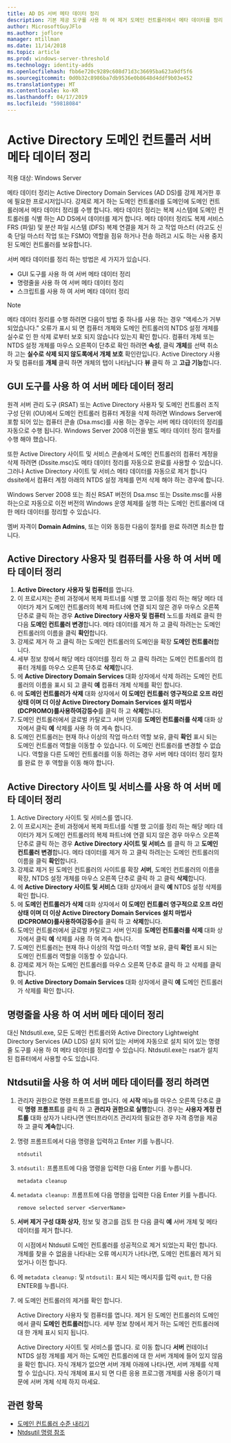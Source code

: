 ```yaml
---
title: AD DS 서버 메타 데이터 정리
description: 기본 제공 도구를 사용 하 여 제거 도메인 컨트롤러에서 메타 데이터를 정리 하려면
author: MicrosoftGuyJFlo
ms.author: joflore
manager: mtillman
ms.date: 11/14/2018
ms.topic: article
ms.prod: windows-server-threshold
ms.technology: identity-adds
ms.openlocfilehash: fbb6e720c9289c608d71d3c36695ba623a9df5f6
ms.sourcegitcommit: 0d0b32c8986ba7db9536e0b8648d4ddf9b03e452
ms.translationtype: MT
ms.contentlocale: ko-KR
ms.lasthandoff: 04/17/2019
ms.locfileid: "59818084"
---
```

# <a name="clean-up-active-directory-domain-controller-server-metadata"></a>Active Directory 도메인 컨트롤러 서버 메타 데이터 정리

적용 대상: Windows Server

메타 데이터 정리는 Active Directory Domain Services (AD DS)를 강제 제거한 후에 필요한 프로시저입니다. 강제로 제거 하는 도메인 컨트롤러를 도메인에 도메인 컨트롤러에서 메타 데이터 정리를 수행 합니다. 메타 데이터 정리는 복제 시스템에 도메인 컨트롤러를 식별 하는 AD DS에서 데이터를 제거 합니다. 메타 데이터 정리도 복제 서비스 FRS (파일) 및 분산 파일 시스템 (DFS) 복제 연결을 제거 하 고 작업 마스터 (라고도 신축 단일 마스터 작업 또는 FSMO) 역할을 점유 하거나 전송 하려고 시도 하는 사용 중지 된 도메인 컨트롤러를 보유합니다.

서버 메타 데이터를 정리 하는 방법은 세 가지가 있습니다.

- GUI 도구를 사용 하 여 서버 메타 데이터 정리
- 명령줄을 사용 하 여 서버 메타 데이터 정리
- 스크립트를 사용 하 여 서버 메타 데이터 정리

> [!NOTE]
> 메타 데이터 정리를 수행 하려면 다음이 방법 중 하나를 사용 하는 경우 "액세스가 거부 되었습니다." 오류가 표시 되 면 컴퓨터 개체와 도메인 컨트롤러의 NTDS 설정 개체를 실수로 인 한 삭제 로부터 보호 되지 않습니다 있는지 확인 합니다. 컴퓨터 개체 또는 NTDS 설정 개체를 마우스 오른쪽이 단추로 확인 하려면 **속성**, 클릭 **개체**를 선택 취소 하 고는 **실수로 삭제 되지 않도록에서 개체 보호** 확인란입니다. Active Directory 사용자 및 컴퓨터를 **개체** 클릭 하면 개체의 탭이 나타납니다 **뷰** 클릭 하 고 **고급 기능**합니다.

## <a name="clean-up-server-metadata-using-gui-tools"></a>GUI 도구를 사용 하 여 서버 메타 데이터 정리

원격 서버 관리 도구 (RSAT) 또는 Active Directory 사용자 및 도메인 컨트롤러 조직 구성 단위 (OU)에서 도메인 컨트롤러 컴퓨터 계정을 삭제 하려면 Windows Server에 포함 되어 있는 컴퓨터 콘솔 (Dsa.msc)를 사용 하는 경우는 서버 메타 데이터의 정리를 자동으로 수행 됩니다. Windows Server 2008 이전을 별도 메타 데이터 정리 절차를 수행 해야 했습니다.

또한 Active Directory 사이트 및 서비스 콘솔에서 도메인 컨트롤러의 컴퓨터 계정을 삭제 하려면 (Dssite.msc)도 메타 데이터 정리를 자동으로 완료를 사용할 수 있습니다. 그러나 Active Directory 사이트 및 서비스 메타 데이터를 자동으로 제거 합니다 dssite에서 컴퓨터 계정 아래의 NTDS 설정 개체를 먼저 삭제 해야 하는 경우에 합니다.

Windows Server 2008 또는 최신 RSAT 버전의 Dsa.msc 또는 Dssite.msc를 사용 하는으로 자동으로 이전 버전의 Windows 운영 체제를 실행 하는 도메인 컨트롤러에 대 한 메타 데이터를 정리할 수 있습니다.

멤버 자격이 **Domain Admins**, 또는 이와 동등한 다음이 절차를 완료 하려면 최소한 합니다.

## <a name="clean-up-server-metadata-using-activedirectory-users-and-computers"></a>Active Directory 사용자 및 컴퓨터를 사용 하 여 서버 메타 데이터 정리

1. **Active Directory 사용자 및 컴퓨터**를 엽니다.
2. 이 프로시저는 준비 과정에서 복제 파트너를 식별 했 고이를 정리 하는 해당 메타 데이터가 제거 도메인 컨트롤러의 복제 파트너에 연결 되지 않은 경우 마우스 오른쪽 단추로 클릭 하는 경우 **Active Directory 사용자 및 컴퓨터** 노드를 차례로 클릭 한 다음 **도메인 컨트롤러 변경**합니다. 메타 데이터를 제거 하 고 클릭 하려는는 도메인 컨트롤러의 이름을 클릭 **확인**합니다.
3. 강제로 제거 하 고 클릭 하는 도메인 컨트롤러의 도메인을 확장 **도메인 컨트롤러**합니다.
4. 세부 정보 창에서 해당 메타 데이터를 정리 하 고 클릭 하려는 도메인 컨트롤러의 컴퓨터 개체를 마우스 오른쪽 단추로 **삭제**합니다.
5. 에 **Active Directory Domain Services** 대화 상자에서 삭제 하려는 도메인 컨트롤러의 이름을 표시 되 고 클릭 **예** 컴퓨터 개체 삭제를 확인 합니다.
6. 에 **도메인 컨트롤러가 삭제** 대화 상자에서 **이 도메인 컨트롤러 영구적으로 오프 라인 상태 이며 더 이상 Active Directory Domain Services 설치 마법사 (DCPROMO)를사용하여강등수**를 클릭 하 고 **삭제**합니다.
7. 도메인 컨트롤러에서 글로벌 카탈로그 서버 인지를 **도메인 컨트롤러를 삭제** 대화 상자에서 클릭 **예** 삭제를 사용 하 여 계속 합니다.
8. 도메인 컨트롤러는 현재 하나 이상의 작업 마스터 역할 보유, 클릭 **확인** 표시 되는 도메인 컨트롤러 역할을 이동할 수 있습니다. 이 도메인 컨트롤러를 변경할 수 없습니다. 역할을 다른 도메인 컨트롤러를 이동 하려는 경우 서버 메타 데이터 정리 절차를 완료 한 후 역할을 이동 해야 합니다.

## <a name="clean-up-server-metadata-using-activedirectory-sites-and-services"></a>Active Directory 사이트 및 서비스를 사용 하 여 서버 메타 데이터 정리

1. Active Directory 사이트 및 서비스를 엽니다.
2. 이 프로시저는 준비 과정에서 복제 파트너를 식별 했 고이를 정리 하는 해당 메타 데이터가 제거 도메인 컨트롤러의 복제 파트너에 연결 되지 않은 경우 마우스 오른쪽 단추로 클릭 하는 경우 **Active Directory 사이트 및 서비스** 를 클릭 하 고 **도메인 컨트롤러 변경**합니다. 메타 데이터를 제거 하 고 클릭 하려는는 도메인 컨트롤러의 이름을 클릭 **확인**합니다.
3. 강제로 제거 된 도메인 컨트롤러의 사이트를 확장 **서버**, 도메인 컨트롤러의 이름을 확장, NTDS 설정 개체를 마우스 오른쪽 단추로 클릭 하 고 클릭 **삭제**합니다.
4. 에 **Active Directory 사이트 및 서비스** 대화 상자에서 클릭 **예** NTDS 설정 삭제를 확인 합니다.
5. 에 **도메인 컨트롤러가 삭제** 대화 상자에서 **이 도메인 컨트롤러 영구적으로 오프 라인 상태 이며 더 이상 Active Directory Domain Services 설치 마법사 (DCPROMO)를사용하여강등수**를 클릭 하 고 **삭제**합니다.
6. 도메인 컨트롤러에서 글로벌 카탈로그 서버 인지를 **도메인 컨트롤러를 삭제** 대화 상자에서 클릭 **예** 삭제를 사용 하 여 계속 합니다.
7. 도메인 컨트롤러는 현재 하나 이상의 작업 마스터 역할 보유, 클릭 **확인** 표시 되는 도메인 컨트롤러 역할을 이동할 수 있습니다.
8. 강제로 제거 하는 도메인 컨트롤러를 마우스 오른쪽 단추로 클릭 하 고 삭제를 클릭 합니다.
9. 에 **Active Directory Domain Services** 대화 상자에서 클릭 **예** 도메인 컨트롤러가 삭제를 확인 합니다.

## <a name="clean-up-server-metadata-using-the-command-line"></a>명령줄을 사용 하 여 서버 메타 데이터 정리

대신 Ntdsutil.exe, 모든 도메인 컨트롤러와 Active Directory Lightweight Directory Services (AD LDS) 설치 되어 있는 서버에 자동으로 설치 되어 있는 명령줄 도구를 사용 하 여 메타 데이터를 정리할 수 있습니다. Ntdsutil.exe는 rsat가 설치 된 컴퓨터에서 사용할 수도 있습니다.

## <a name="to-clean-up-server-metadata-by-using-ntdsutil"></a>Ntdsutil을 사용 하 여 서버 메타 데이터를 정리 하려면

1. 관리자 권한으로 명령 프롬프트를 엽니다. 에 **시작** 메뉴를 마우스 오른쪽 단추로 클릭 **명령 프롬프트**를 클릭 하 고 **관리자 권한으로 실행**합니다. 경우는 **사용자 계정 컨트롤** 대화 상자가 나타나면 엔터프라이즈 관리자의 필요한 경우 자격 증명을 제공 하 고 클릭 **계속**합니다.
2. 명령 프롬프트에서 다음 명령을 입력하고 Enter 키를 누릅니다.

   `ntdsutil`

3. `ntdsutil:` 프롬프트에 다음 명령을 입력한 다음 Enter 키를 누릅니다.

   `metadata cleanup`

4. `metadata cleanup:` 프롬프트에 다음 명령을 입력한 다음 Enter 키를 누릅니다.

   `remove selected server <ServerName>`

5. **서버 제거 구성 대화 상자**, 정보 및 경고를 검토 한 다음 클릭 **예** 서버 개체 및 메타 데이터를 제거 합니다.

   이 시점에서 Ntdsutil 도메인 컨트롤러를 성공적으로 제거 되었는지 확인 합니다. 개체를 찾을 수 없음을 나타내는 오류 메시지가 나타나면, 도메인 컨트롤러 제거 되었거나 이전 합니다.

6. 에 `metadata cleanup:` 및 `ntdsutil:` 표시 되는 메시지를 입력 `quit`, 한 다음 ENTER를 누릅니다.

7. 에 도메인 컨트롤러의 제거를 확인 합니다.

   Active Directory 사용자 및 컴퓨터를 엽니다. 제거 된 도메인 컨트롤러의 도메인에서 클릭 **도메인 컨트롤러**합니다. 세부 정보 창에서 제거 하는 도메인 컨트롤러에 대 한 개체 표시 되지 됩니다.

   Active Directory 사이트 및 서비스를 엽니다. 로 이동 합니다 **서버** 컨테이너 NTDS 설정 개체를 제거 하는 도메인 컨트롤러에 대 한 서버 개체에 들어 있지 않음을 확인 합니다. 자식 개체가 없으면 서버 개체 아래에 나타나면, 서버 개체를 삭제할 수 있습니다. 자식 개체에 표시 되 면 다른 응용 프로그램 개체를 사용 중이기 때문에 서버 개체 삭제 하지 마세요.

## <a name="see-also"></a>관련 항목

* [도메인 컨트롤러 수준 내리기](Demoting-Domain-Controllers-and-Domains--Level-200-.md)
* [Ntdsutil 명령 참조](https://docs.microsoft.com/previous-versions/windows/it-pro/windows-server-2008-R2-and-2008/cc753343(v=ws.10))
